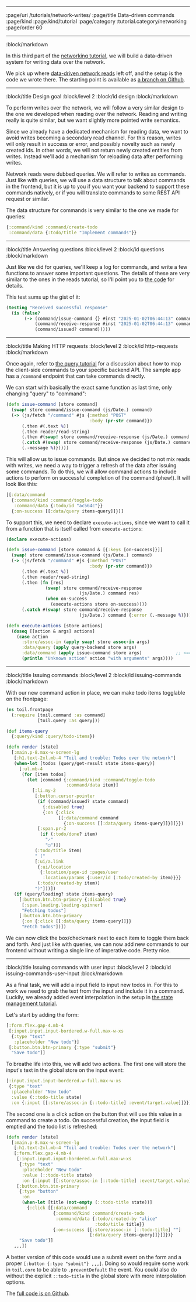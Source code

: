--------------------------------------------------------------------------------
:page/uri /tutorials/network-writes/
:page/title Data-driven commands
:page/kind :page.kind/tutorial
:page/category :tutorial.category/networking
:page/order 60

--------------------------------------------------------------------------------
:block/markdown

In this third part of the [networking tutorial](/tutorials/network/), we will
build a data-driven system for writing data over the network.

We pick up where [data-driven network reads](/tutorials/network-reads/) left
off, and the setup is the code we wrote there. The starting point is available
as [a branch on
Github](https://github.com/cjohansen/replicant-networking/tree/network-reads).

--------------------------------------------------------------------------------
:block/title Design goal
:block/level 2
:block/id design
:block/markdown

To perform writes over the network, we will follow a very similar design to the
one we developed when reading over the network. Reading and writing really is
quite similar, but we want slightly more pointed write semantics.

Since we already have a dedicated mechanism for reading data, we want to avoid
writes becoming a secondary read channel. For this reason, writes will only
result in success or error, and possibly novelty such as newly created ids. In
other words, we will not return newly created entities from writes. Instead
we'll add a mechanism for reloading data after performing writes.

Network reads were dubbed queries. We will refer to writes as commands. Just
like with queries, we will use a data structure to talk about commands in the
frontend, but it is up to you if you want your backend to support these commands
natively, or if you will translate commands to some REST API request or similar.

The data structure for commands is very similar to the one we made for queries:

```clj
{:command/kind :command/create-todo
 :command/data {:todo/title "Implement commands"}}
```

--------------------------------------------------------------------------------
:block/title Answering questions
:block/level 2
:block/id questions
:block/markdown

Just like we did for queries, we'll keep a log for commands, and write a few
functions to answer some important questions. The details of these are very
similar to the ones in the reads tutorial, so I'll point you to [the
code](https://github.com/cjohansen/replicant-networking/tree/network-writes) for
details.

This test sums up the gist of it:

```clj
(testing "Received successful response"
  (is (false?
       (-> (command/issue-command {} #inst "2025-01-02T06:44:13" command)
           (command/receive-response #inst "2025-01-02T06:44:13" command {:success? true})
           (command/issued? command)))))
```

--------------------------------------------------------------------------------
:block/title Making HTTP requests
:block/level 2
:block/id http-requests
:block/markdown

Once again, refer to [the query
tutorial](/tutorials/network-reads/#http-requests) for a discussion about how to
map the client-side commands to your specific backend API. The sample app has a
`/command` endpoint that can take commands directly.

We can start with basically the exact same function as last time, only changing
"query" to "command":

```clj
(defn issue-command [store command]
  (swap! store command/issue-command (js/Date.) command)
  (-> (js/fetch "/command" #js {:method "POST"
                                :body (pr-str command)})
      (.then #(.text %))
      (.then reader/read-string)
      (.then #(swap! store command/receive-response (js/Date.) command %))
      (.catch #(swap! store command/receive-response (js/Date.) command {:error
      (.-message %)}))))
```

This will allow us to issue commands. But since we decided to not mix reads with
writes, we need a way to trigger a refresh of the data after issuing some
commands. To do this, we will allow command actions to include actions to
perform on successful completion of the command (phew!). It will look like this:

```clj
[[:data/command
  {:command/kind :command/toggle-todo
   :command/data {:todo/id "ac564c"}}
  {:on-success [[:data/query items-query]]}]]
```

To support this, we need to declare `execute-actions`, since we want to call it
from a function that is itself called from `execute-actions`:

```clj
(declare execute-actions)

(defn issue-command [store command & [{:keys [on-success]}]]
  (swap! store command/issue-command (js/Date.) command)
  (-> (js/fetch "/command" #js {:method "POST"
                                :body (pr-str command)})
      (.then #(.text %))
      (.then reader/read-string)
      (.then (fn [res]
               (swap! store command/receive-response
                            (js/Date.) command res)
               (when on-success
                 (execute-actions store on-success))))
      (.catch #(swap! store command/receive-response
                            (js/Date.) command {:error (.-message %)}))))

(defn execute-actions [store actions]
  (doseq [[action & args] actions]
    (case action
      :store/assoc-in (apply swap! store assoc-in args)
      :data/query (apply query-backend store args)
      :data/command (apply issue-command store args)             ;; <==
      (println "Unknown action" action "with arguments" args))))
```

--------------------------------------------------------------------------------
:block/title Issuing commands
:block/level 2
:block/id issuing-commands
:block/markdown

With our new command action in place, we can make todo items togglable on the
frontpage:

```clj
(ns toil.frontpage
  (:require [toil.command :as command]
            [toil.query :as query]))

(def items-query
  {:query/kind :query/todo-items})

(defn render [state]
  [:main.p-8.max-w-screen-lg
   [:h1.text-2xl.mb-4 "Toil and trouble: Todos over the network"]
   (when-let [todos (query/get-result state items-query)]
     [:ul.mb-4
      (for [item todos]
        (let [command {:command/kind :command/toggle-todo
                       :command/data item}]
          [:li.my-2
           [:button.cursor-pointer
            (if (command/issued? state command)
              {:disabled true}
              {:on {:click
                    [[:data/command command
                      {:on-success [[:data/query items-query]]}]]}})
            [:span.pr-2
             (if (:todo/done? item)
               "✓"
               "▢")]]
           (:todo/title item)
           " ("
           [:ui/a.link
            {:ui/location
             {:location/page-id :pages/user
              :location/params {:user/id (:todo/created-by item)}}}
            (:todo/created-by item)]
           ")"]))])
   (if (query/loading? state items-query)
     [:button.btn.btn-primary {:disabled true}
      [:span.loading.loading-spinner]
      "Fetching todos"]
     [:button.btn.btn-primary
      {:on {:click [[:data/query items-query]]}}
      "Fetch todos"])])
```

We can now click the box/checkmark next to each item to toggle them back and
forth. And just like with queries, we can now add new commands to our frontend
without writing a single line of imperative code. Pretty nice.

--------------------------------------------------------------------------------
:block/title Issuing commands with user input
:block/level 2
:block/id issuing-commands-user-input
:block/markdown

As a final task, we will add a input field to input new todos in. For this to
work we need to grab the text from the input and include it in a command.
Luckily, we already added event interpolation in the setup in [the state
management tutorial](/tutorials/state-atom/).

Let's start by adding the form:

```clj
[:form.flex.gap-4.mb-4
 [:input.input.input-bordered.w-full.max-w-xs
  {:type "text"
   :placeholder "New todo"}]
 [:button.btn.btn-primary {:type "submit"}
  "Save todo"]]
```

To breathe life into this, we will add two actions. The first one will store the
input's text in the global store on the input event:

```clj
[:input.input.input-bordered.w-full.max-w-xs
 {:type "text"
  :placeholder "New todo"
  :value (::todo-title state)
  :on {:input [[:store/assoc-in [::todo-title] :event/target.value]]}}]
```

The second one is a click action on the button that will use this value in a
command to create a todo. On successful creation, the input field is emptied and
the todo list is refreshed:

```clj
(defn render [state]
  [:main.p-8.max-w-screen-lg
   [:h1.text-2xl.mb-4 "Toil and trouble: Todos over the network"]
   [:form.flex.gap-4.mb-4
    [:input.input.input-bordered.w-full.max-w-xs
     {:type "text"
      :placeholder "New todo"
      :value (::todo-title state)
      :on {:input [[:store/assoc-in [::todo-title] :event/target.value]]}}]
    [:button.btn.btn-primary
     {:type "button"
      :on
      (when-let [title (not-empty (::todo-title state))]
        {:click [[:data/command
                  {:command/kind :command/create-todo
                   :command/data {:todo/created-by "alice"
                                  :todo/title title}}
                  {:on-success [[:store/assoc-in [::todo-title] ""]
                                [:data/query items-query]]}]]})}
     "Save todo"]]
   ,,,])
```

A better version of this code would use a submit event on the form and a proper
`[:button {:type "submit"} ,,,]`. Doing so would require some work in
`toil.core` to be able to `.preventDefault` the event. You could also do without
the explicit `::todo-title` in the global store with more interpolation options.

The [full code is on Github](https://github.com/cjohansen/replicant-networking).
